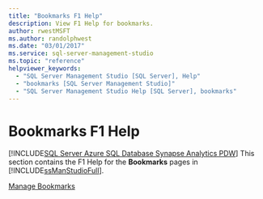 ```yaml
---
title: "Bookmarks F1 Help"
description: View F1 Help for bookmarks.
author: rwestMSFT
ms.author: randolphwest
ms.date: "03/01/2017"
ms.service: sql-server-management-studio
ms.topic: "reference"
helpviewer_keywords:
  - "SQL Server Management Studio [SQL Server], Help"
  - "bookmarks [SQL Server Management Studio]"
  - "SQL Server Management Studio Help [SQL Server], bookmarks"
---
```

# Bookmarks F1 Help
[!INCLUDE[SQL Server Azure SQL Database Synapse Analytics PDW](../includes/applies-to-version/sql-asdb-asdbmi-asa-pdw.md)]
  This section contains the F1 Help for the **Bookmarks** pages in [!INCLUDE[ssManStudioFull](../includes/ssmanstudiofull-md.md)].  
  
 [Manage Bookmarks](manage-bookmarks.md)  
  
